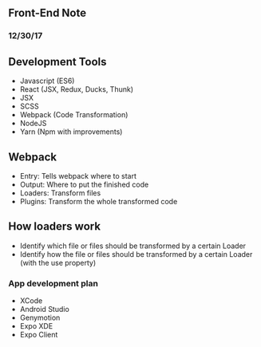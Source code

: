 ## Front-End Note

### 12/30/17

## Development Tools
- Javascript (ES6)
- React (JSX, Redux, Ducks, Thunk)
- JSX
- SCSS
- Webpack (Code Transformation)
- NodeJS
- Yarn (Npm with improvements)

## Webpack
- Entry: Tells webpack where to start
- Output: Where to put the finished code
- Loaders: Transform files
- Plugins: Transform the whole transformed code

## How loaders work
- Identify which file or files should be transformed by a certain Loader
- Identify how the file or files should be transformed by a certain Loader (with the use property)


### App development plan
- XCode
- Android Studio
- Genymotion
- Expo XDE
- Expo Client 